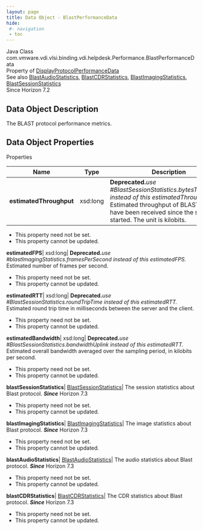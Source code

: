 ```yaml
---
layout: page
title: Data Object - BlastPerformanceData
hide:
 #- navigation
 - toc
---
```






Java Class
    com.vmware.vdi.vlsi.binding.vdi.helpdesk.Performance.BlastPerformanceData  
Property of
     [DisplayProtocolPerformanceData](vdi.helpdesk.Performance.DisplayProtocolPerformanceData.md#field_detail)  
See also
     [BlastAudioStatistics](vdi.helpdesk.Performance.BlastAudioStatistics.md), [BlastCDRStatistics](vdi.helpdesk.Performance.BlastCDRStatistics.md), [BlastImagingStatistics](vdi.helpdesk.Performance.BlastImagingStatistics.md), [BlastSessionStatistics](vdi.helpdesk.Performance.BlastSessionStatistics.md)  
Since 
    Horizon 7.2

## Data Object Description 

The BLAST protocol performance metrics. 

## Data Object Properties

Properties

Name |  Type |  Description   
---|---|---  
**estimatedThroughput**|  xsd:long| **Deprecated.**_use #BlastSessionStatistics.bytesTransmitted instead of this estimatedThroughput._ Estimated throughput of BLAST data that have been received since the session started. The unit is kilobits.   


 * This property need not be set.
 * This property cannot be updated.

  
**estimatedFPS**|  xsd:long| **Deprecated.**_use #blastImagingStatistics.framesPerSecond instead of this estimatedFPS._ Estimated number of frames per second.   


 * This property need not be set.
 * This property cannot be updated.

  
**estimatedRTT**|  xsd:long| **Deprecated.**_use #BlastSessionStatistics.roundTripTime instead of this estimatedRTT._ Estimated round trip time in milliseconds between the server and the client.   


 * This property need not be set.
 * This property cannot be updated.

  
**estimatedBandwidth**|  xsd:long| **Deprecated.**_use #BlastSessionStatistics.bandwidthUplink instead of this estimatedRTT._ Estimated overall bandwidth averaged over the sampling period, in kilobits per second.   


 * This property need not be set.
 * This property cannot be updated.

  
**blastSessionStatistics**| [BlastSessionStatistics](vdi.helpdesk.Performance.BlastSessionStatistics.md)|  The session statistics about Blast protocol.  **_Since_** Horizon 7.3  


 * This property need not be set.
 * This property cannot be updated.

  
**blastImagingStatistics**| [BlastImagingStatistics](vdi.helpdesk.Performance.BlastImagingStatistics.md)|  The image statistics about Blast protocol.  **_Since_** Horizon 7.3  


 * This property need not be set.
 * This property cannot be updated.

  
**blastAudioStatistics**| [BlastAudioStatistics](vdi.helpdesk.Performance.BlastAudioStatistics.md)|  The audio statistics about Blast protocol.  **_Since_** Horizon 7.3  


 * This property need not be set.
 * This property cannot be updated.

  
**blastCDRStatistics**| [BlastCDRStatistics](vdi.helpdesk.Performance.BlastCDRStatistics.md)|  The CDR statistics about Blast protocol.  **_Since_** Horizon 7.3  


 * This property need not be set.
 * This property cannot be updated.

  
  

  


